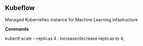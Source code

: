 ## Kubeflow
Managed Kuberneties instance for Machine Learning infastructure

**Commands**

kubectl scale
--replicas 4 : increase/decrease replicas to 4, 